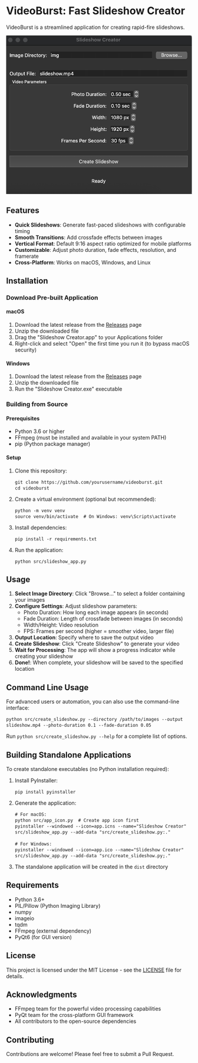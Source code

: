 # VideoBurst: Fast Slideshow Creator

VideoBurst is a streamlined application for creating rapid-fire slideshows.

![VideoBurst Screenshot](assets/Screenshot1.png)

## Features

- **Quick Slideshows**: Generate fast-paced slideshows with configurable timing
- **Smooth Transitions**: Add crossfade effects between images
- **Vertical Format**: Default 9:16 aspect ratio optimized for mobile platforms
- **Customizable**: Adjust photo duration, fade effects, resolution, and framerate
- **Cross-Platform**: Works on macOS, Windows, and Linux

## Installation

### Download Pre-built Application

#### macOS
1. Download the latest release from the [Releases](https://github.com/rowanmorkner/videoburst/releases) page
2. Unzip the downloaded file
3. Drag the "Slideshow Creator.app" to your Applications folder
4. Right-click and select "Open" the first time you run it (to bypass macOS security)

#### Windows
1. Download the latest release from the [Releases](https://github.com/rowanmorkner/videoburst/releases) page
2. Unzip the downloaded file
3. Run the "Slideshow Creator.exe" executable

### Building from Source

#### Prerequisites
- Python 3.6 or higher
- FFmpeg (must be installed and available in your system PATH)
- pip (Python package manager)

#### Setup
1. Clone this repository:
   ```
   git clone https://github.com/yourusername/videoburst.git
   cd videoburst
   ```

2. Create a virtual environment (optional but recommended):
   ```
   python -m venv venv
   source venv/bin/activate  # On Windows: venv\Scripts\activate
   ```

3. Install dependencies:
   ```
   pip install -r requirements.txt
   ```

4. Run the application:
   ```
   python src/slideshow_app.py
   ```

## Usage

1. **Select Image Directory**: Click "Browse..." to select a folder containing your images
2. **Configure Settings**: Adjust slideshow parameters:
   - Photo Duration: How long each image appears (in seconds)
   - Fade Duration: Length of crossfade between images (in seconds)
   - Width/Height: Video resolution
   - FPS: Frames per second (higher = smoother video, larger file)
3. **Output Location**: Specify where to save the output video
4. **Create Slideshow**: Click "Create Slideshow" to generate your video
5. **Wait for Processing**: The app will show a progress indicator while creating your slideshow
6. **Done!**: When complete, your slideshow will be saved to the specified location

## Command Line Usage

For advanced users or automation, you can also use the command-line interface:

```
python src/create_slideshow.py --directory /path/to/images --output slideshow.mp4 --photo-duration 0.1 --fade-duration 0.05
```

Run `python src/create_slideshow.py --help` for a complete list of options.

## Building Standalone Applications

To create standalone executables (no Python installation required):

1. Install PyInstaller:
   ```
   pip install pyinstaller
   ```

2. Generate the application:
   ```
   # For macOS:
   python src/app_icon.py  # Create app icon first
   pyinstaller --windowed --icon=app.icns --name="Slideshow Creator" src/slideshow_app.py --add-data "src/create_slideshow.py:."
   
   # For Windows:
   pyinstaller --windowed --icon=app.ico --name="Slideshow Creator" src/slideshow_app.py --add-data "src/create_slideshow.py;."
   ```

3. The standalone application will be created in the `dist` directory

## Requirements

- Python 3.6+
- PIL/Pillow (Python Imaging Library)
- numpy
- imageio
- tqdm
- FFmpeg (external dependency)
- PyQt6 (for GUI version)

## License

This project is licensed under the MIT License - see the [LICENSE](LICENSE) file for details.

## Acknowledgments

- FFmpeg team for the powerful video processing capabilities
- PyQt team for the cross-platform GUI framework
- All contributors to the open-source dependencies

## Contributing

Contributions are welcome! Please feel free to submit a Pull Request.
